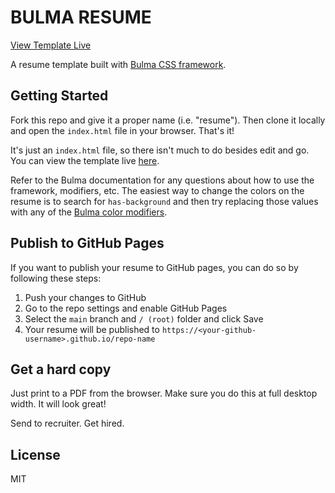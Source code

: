 # BULMA RESUME

[View Template Live](https://burkeholland.github.io/bulma-resume)

A resume template built with [Bulma CSS framework](https://bulma.dev).

## Getting Started

Fork this repo and give it a proper name (i.e. "resume"). Then clone it locally and open the `index.html` file in your browser. That's it!

It's just an `index.html` file, so there isn't much to do besides edit and go. You can view the template live [here](https://burkeholland.github.io/bulma-resume).

Refer to the Bulma documentation for any questions about how to use the framework, modifiers, etc. The easiest way to change the colors on the resume is to search for `has-background` and then try replacing those values with any of the [Bulma color modifiers](https://bulma.io/documentation/overview/colors/).

## Publish to GitHub Pages

If you want to publish your resume to GitHub pages, you can do so by following these steps:

1. Push your changes to GitHub
2. Go to the repo settings and enable GitHub Pages
3. Select the `main` branch and `/ (root)` folder and click Save
4. Your resume will be published to `https://<your-github-username>.github.io/repo-name`

## Get a hard copy

Just print to a PDF from the browser. Make sure you do this at full desktop width. It will look great!

Send to recruiter. Get hired. 

## License

MIT

